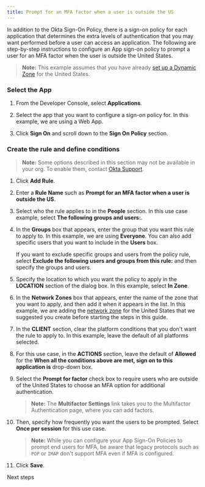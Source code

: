 ```yaml
---
title: Prompt for an MFA factor when a user is outside the US
---
```


In addition to the Okta Sign-On Policy, there is a sign-on policy for each application that determines the extra levels of authentication that you may want performed before a user can access an application. The following are step-by-step instructions to configure an App sign-on policy to prompt a user for an MFA factor when the user is outside the United States.

> **Note:** This example assumes that you have already [set up a Dynamic Zone](https://help.okta.com/en/prod/okta_help_CSH.htm#ext_Security_Network) for the United States.

### Select the App

1. From the Developer Console, select **Applications**.

2. Select the app that you want to configure a sign-on policy for. In this example, we are using a Web App.

3. Click **Sign On** and scroll down to the **Sign On Policy** section.

### Create the rule and define conditions

> **Note:** Some options described in this section may not be available in your org. To enable them, contact [Okta Support](https://support.okta.com/help/s/?_ga=2.17747641.1660906902.1597076228-1076744453.1575496867).

1. Click **Add Rule**.

2. Enter a **Rule Name** such as **Prompt for an MFA factor when a user is outside the US**.

3. Select who the rule applies to in the **People** section. In this use case example, select **The following groups and users:**.

4. In the **Groups** box that appears, enter the group that you want this rule to apply to. In this example, we are using **Everyone**. You can also add specific users that you want to include in the **Users** box.

    If you want to exclude specific groups and users from the policy rule, select **Exclude the following users and groups from this rule:** and then specify the groups and users.

5. Specify the location to which you want the policy to apply in the **LOCATION** section of the dialog box. In this example, select **In Zone**.

6. In the **Network Zones** box that appears, enter the name of the zone that you want to apply, and then add it when it appears in the list. In this example, we are adding the [network zone](https://help.okta.com/en/prod/okta_help_CSH.htm#ext_Security_Network) for the United States that we suggested you create <GuideLink link="../before-you-begin">before starting</GuideLink> the steps in this guide.

7. In the **CLIENT** section, clear the platform conditions that you don't want the rule to apply to. In this example, leave the default of all platforms selected.

8. For this use case, in the **ACTIONS** section, leave the default of **Allowed** for the **When all the conditions above are met, sign on to this application is**  drop-down box.

9. Select the **Prompt for factor** check box to require users who are outside of the United States to choose an MFA option for additional authentication.

    > **Note:** The **Multifactor Settings** link takes you to the Multifactor Authentication page, where you can add factors.

10. Then, specify how frequently you want the users to be prompted. Select **Once per session** for this use case.

    > **Note:** While you can configure your App Sign-On Policies to prompt end users for MFA, be aware that legacy protocols such as `POP` or `IMAP` don't support MFA even if MFA is configured.

11. Click **Save**.

<NextSectionLink>Next steps</NextSectionLink>
